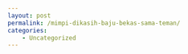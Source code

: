 ```yaml
---
layout: post
permalink: /mimpi-dikasih-baju-bekas-sama-teman/
categories:
    - Uncategorized
---
```


